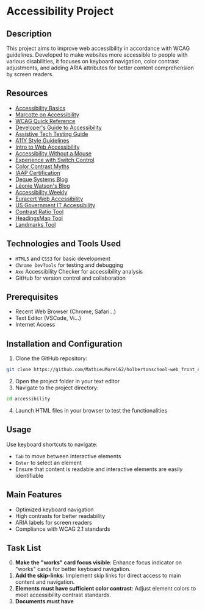 # Accessibility Project

## Description
This project aims to improve web accessibility in accordance with WCAG guidelines. Developed to make websites more accessible to people with various disabilities, it focuses on keyboard navigation, color contrast adjustments, and adding ARIA attributes for better content comprehension by screen readers.

## Resources
- [Accessibility Basics](https://intranet.hbtn.io/concepts/956)
- [Marcotte on Accessibility](https://ethanmarcotte.com/wrote/accessibility-is-not-a-feature/)
- [WCAG Quick Reference](https://www.w3.org/WAI/WCAG22/quickref/?versions=2.1)
- [Developer's Guide to Accessibility](https://www.telerik.com/blogs/web-accessibility-guidebook-for-developers?fbclid=IwAR3v8sqaMyuAYfa14dZJpDKqJd-v8qKfaKeEvZJRKTcRIOabNnYGPo4rA7U)
- [Assistive Tech Testing Guide](https://www.gov.uk/service-manual/technology/testing-with-assistive-technologies)
- [A11Y Style Guidelines](https://a11y-style-guide.com/style-guide/)
- [Intro to Web Accessibility](https://engineering.vena.io/building-pylon-free-web-pages-an-intro-to-web-accessibility/)
- [Accessibility Without a Mouse](https://www.24a11y.com/2018/i-threw-away-my-mouse/)
- [Experience with Switch Control](https://www.24a11y.com/2018/i-used-a-switch-control-for-a-day/)
- [Color Contrast Myths](https://uxmovement.com/buttons/the-myths-of-color-contrast-accessibility/)
- [IAAP Certification](https://www.accessibilityassociation.org/s/certification)
- [Deque Systems Blog](https://www.deque.com/blog/)
- [Léonie Watson's Blog](https://tink.uk)
- [Accessibility Weekly](https://a11yweekly.com)
- [Euracert Web Accessibility]()
- [US Government IT Accessibility](https://www.section508.gov)
- [Contrast Ratio Tool](https://developer.chrome.com/docs/devtools?hl=fr)
- [HeadingsMap Tool](https://chromewebstore.google.com/detail/headingsmap/flbjommegcjonpdmenkdiocclhjacmbi?hl=en)
- [Landmarks Tool](http://matatk.agrip.org.uk/landmarks/)

## Technologies and Tools Used
- `HTML5` and `CSS3` for basic development
- `Chrome DevTools` for testing and debugging
- `Axe` Accessibility Checker for accessibility analysis
- GitHub for version control and collaboration

## Prerequisites
- Recent Web Browser (Chrome, Safari...)
- Text Editor (VSCode, Vi...)
- Internet Access

## Installation and Configuration
1. Clone the GitHub repository:

```bash
git clone https://github.com/MathieuMorel62/holbertonschool-web_front_end.git
```

2. Open the project folder in your text editor
3. Navigate to the project directory:

```bash
cd accessibility
```

4. Launch HTML files in your browser to test the functionalities

## Usage
Use keyboard shortcuts to navigate:

- `Tab` to move between interactive elements
- `Enter` to select an element
- Ensure that content is readable and interactive elements are easily identifiable

## Main Features
- Optimized keyboard navigation
- High contrasts for better readability
- ARIA labels for screen readers
- Compliance with WCAG 2.1 standards

## Task List
0. **Make the "works" card focus visible**: Enhance focus indicator on "works" cards for better keyboard navigation.
1. **Add the skip-links**: Implement skip links for direct access to main content and navigation.
2. **Elements must have sufficient color contrast**: Adjust element colors to meet accessibility contrast standards.
3. **Documents must have <title> element to aid in navigation**: Include descriptive titles in HTML documents for easier navigation.
4. **<html> element must have a lang attribute**: Set language attribute in HTML for improved text-to-speech.
5. **Images must have alternate text**: Add descriptive alt text to all images for screen reader users.
6. **Form elements must have labels**: Ensure all form fields have associated labels for user clarity.
7. **Links must have discernible text**: Provide clear, descriptive text for all hyperlink elements.
8. **Zooming and scaling must not be disabled**: Enable users to zoom and scale the page for accessibility.
9. **Heading levels should only increase by one and all page content must be contained by landmarks**: Use sequential heading levels for content structure.
10. **Document must have one main landmark**: Define a primary content area with a main landmark.
11. **More than 2 elements become list**: Group related items in lists for better organization and accessibility.

## Contact
- GitHub Project Link : [Accessibility Project](https://github.com/MathieuMorel62/holbertonschool-web_front_end/tree/main/accessibility)
- LinkedIn Profile: [Mathieu Morel](https://www.linkedin.com/in/mathieu-morel-9ab457261/)
